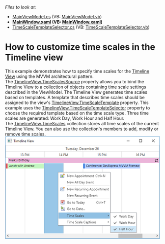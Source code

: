 <!-- default file list -->
*Files to look at*:

* [MainViewModel.cs](./CS/WpfSchedulerTimelineScalesTemplate/MainViewModel.cs) (VB: [MainViewModel.vb](./VB/WpfSchedulerTimelineScalesTemplate/MainViewModel.vb))
* **[MainWindow.xaml](./CS/WpfSchedulerTimelineScalesTemplate/MainWindow.xaml) (VB: [MainWindow.xaml](./VB/WpfSchedulerTimelineScalesTemplate/MainWindow.xaml))**
* [TimeScaleTemplateSelector.cs](./CS/WpfSchedulerTimelineScalesTemplate/TimeScaleTemplateSelector.cs) (VB: [TimeScaleTemplateSelector.vb](./VB/WpfSchedulerTimelineScalesTemplate/TimeScaleTemplateSelector.vb))
<!-- default file list end -->
# How to customize time scales in the Timeline view


This example demonstrates how to specify time scales for the <a href="https://documentation.devexpress.com/WPF/119586/Controls-and-Libraries/Scheduler/Views/Timeline-View">Timeline View</a> using the MVVM architectural pattern. <br>The <a href="https://documentation.devexpress.com/WPF/DevExpress.Xpf.Scheduling.TimelineView.TimeScalesSource.property">TimelineView.TimeScalesSource</a> property allows you to bind the Timeline View to a collection of objects containing time scale settings described in the ViewModel. The Timeline View generates time scales based on templates. A template that describes time scales should be assigned to the view's <a href="https://documentation.devexpress.com/WPF/DevExpress.Xpf.Scheduling.TimelineView.TimeScaleTemplate.property">TimelineView.TimeScaleTemplate</a> property. This example uses the <a href="https://documentation.devexpress.com/WPF/DevExpress.Xpf.Scheduling.TimelineView.TimeScaleTemplateSelector.property">TimelineView.TimeScaleTemplateSelector</a> property to choose the required template based on the time scale type. Three time scales are generated: Work Day, Work Hour and Half Hour.<br>The <a href="https://documentation.devexpress.com/WPF/DevExpress.Xpf.Scheduling.TimelineView.TimeScales.property">TimelineView.TimeScales</a> collection stores all time scales of the current Timeline View. You can also use the collection's members to add, modify or remove time scales. <br><img src="https://raw.githubusercontent.com/DevExpress-Examples/how-to-customize-time-scales-in-the-timeline-view-t591091/17.2.3+/media/3811d890-161a-4fe0-bbc6-7823437741b4.png">

<br/>


